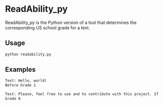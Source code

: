 # ReadAbility_py


ReadAbility_py is the Python version of a tool that determines the corresponding US school grade for a text.

## Usage

```bash
python readability.py
```

## Examples

```bash
Text: Hello, world!
Before Grade 1
```

```bash
Text: Please, feel free to use and to contribute with this project. If there is any issue, report and issue.
Grade 6
```
